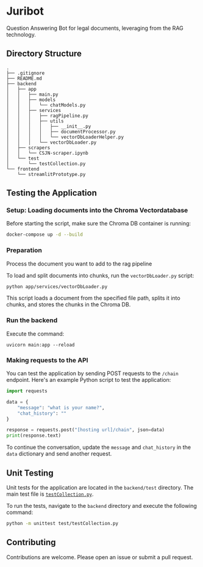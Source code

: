 # Juribot

Question Answering Bot for legal documents, leveraging from the RAG technology.


## Directory Structure

```
.
├── .gitignore
├── README.md
├── backend
│   ├── app
│   │   ├── main.py
│   │   ├── models
│   │   │   └── chatModels.py
│   │   ├── services
│   │   │   ├── ragPipeline.py
│   │   │   ├── utils
│   │   │   │   ├── __init__.py
│   │   │   │   ├── documentProcessor.py
│   │   │   │   └── vectorDbLoaderHelper.py
│   │   │   └── vectorDbLoader.py
│   ├── scrapers
│   │   └── CSJN-scraper.ipynb
│   └── test
│       └── testCollection.py
└── frontend
    └── streamlitPrototype.py
```


## Testing the Application

### Setup: Loading documents into the Chroma Vectordatabase

Before starting the script, make sure the Chroma DB container is running:

```sh
docker-compose up -d --build
```

### Preparation

Process the document you want to add to the rag pipeline

To load and split documents into chunks, run the `vectorDbLoader.py` script:

```sh
python app/services/vectorDbLoader.py
```

This script loads a document from the specified file path, splits it into chunks, and stores the chunks in the Chroma DB.

### Run the backend

Execute the command: 

```
uvicorn main:app --reload
```

### Making requests to the API

You can test the application by sending POST requests to the `/chain` endpoint. Here's an example Python script to test the application:

```python
import requests

data = {
    "message": "what is your name?",
    "chat_history": ""
}

response = requests.post("[hosting url]/chain", json=data)
print(response.text)
```

To continue the conversation, update the `message` and `chat_history` in the `data` dictionary and send another request.

## Unit Testing

Unit tests for the application are located in the `backend/test` directory. The main test file is [`testCollection.py`](backend/test/testCollection.py).

To run the tests, navigate to the `backend` directory and execute the following command:

```sh
python -m unittest test/testCollection.py
```

## Contributing

Contributions are welcome. Please open an issue or submit a pull request.